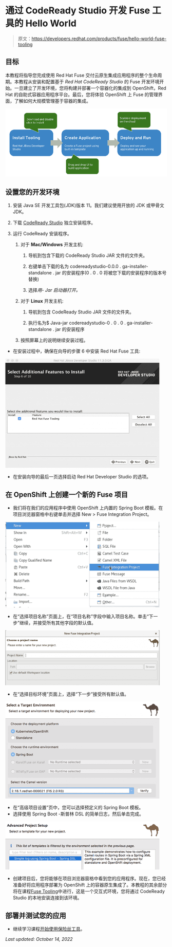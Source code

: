 # 通过 CodeReady Studio 开发 Fuse 工具的 Hello World

> 原文：<https://developers.redhat.com/products/fuse/hello-world-fuse-tooling>

## **目标**

本教程将指导您完成使用 Red Hat Fuse 交付云原生集成应用程序的整个生命周期。本教程从安装和配置基于 *Red Hat CodeReady Studio* 的 Fuse 开发环境开始。一旦建立了开发环境，您将构建并部署一个容器化的集成到 OpenShift，Red Hat 的自助式容器应用程序平台。最后，您将体验 OpenShift 上 Fuse 的管理界面，了解如何大规模管理基于容器的集成。

![helloworld](img/3a1f90ed85e967a1108aca4ca00da9a3.png)

## **设置您的开发环境**

1.  安装 Java SE 开发工具包(JDK)版本 11。我们建议使用开放的 JDK 或甲骨文 JDK。

2.  下载 [CodeReady Studio](https://developers.redhat.com/products/codeready-studio/download) 独立安装程序。

3.  运行 CodeReady 安装程序。

    1.  对于 **Mac/Windows** 开发主机:

        1.  导航到包含下载的 CodeReady Studio JAR 文件的文件夹。

        2.  右键单击下载的名为 codereadystudio-0.0.0 . ga-installer-standalone . jar 的安装程序(0 . 0 . 0 将被您下载的安装程序的版本号替换)

        3.  选择*用- Jar 启动器打开。*

    2.  对于 **Linux** 开发主机:

        1.  导航到包含 CodeReady Studio JAR 文件的文件夹。

        2.  执行名为$ Java-jar codereadystudio-0 . 0 . 0 . ga-installer-standalone . jar 的安装程序

    3.  按照屏幕上的说明继续安装过程。

*   在安装过程中，确保在向导的步骤 6 中安装 Red Hat Fuse 工具:

![step6](img/786cd76381d51735cc48f7a8d1cd7d29.png)

*   在安装向导的最后一页选择启动 Red Hat Developer Studio 的选项。

## **在 OpenShift 上创建一个新的 Fuse 项目**

*   我们将在我们的应用程序中使用 OpenShift 上内置的 Spring Boot 模板。在项目浏览器窗格中右键单击并选择 New > Fuse Integration Project。

![newproject](img/9ac0e978d1ba173c9af5a14bd03c66a7.png)

*   在“选择项目名称”页面上，在“项目名称”字段中输入项目名称。单击“下一步”继续，并接受所有其他字段的默认值。

![newproject1](img/27f0dc3ddfc15b376473c08e5ab417a3.png)

*   在“选择目标环境”页面上，选择“下一步”接受所有默认值。

![runtime](img/1ff3c8cf7dba07359969b971179916bd.png)

*   在“高级项目设置”页中，您可以选择预定义的 Spring Boot 模板。
*   选择使用 Spring Boot -斯普林 DSL 的简单日志，然后单击完成。

![template](img/243cd0bfb1571bdba09e380bbddaf941.png)

*   创建项目后，您将能够在项目浏览器窗格中看到您的应用程序。现在，您已经准备好将应用程序部署为 OpenShift 上的容器原生集成了。本教程的其余部分将在课程[Fuse Tooling](/learn)中进行，这是一个交互式环境，您将通过 CodeReady Studio 的本地安装连接到该环境。

## **部署并测试您的应用**

*   继续学习课程[开始使用保险丝工具](https://developers.redhat.com/courses/modern-app-dev/fuse-hello-world/)。

*Last updated: October 14, 2022*